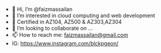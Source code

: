- 👋 Hi, I’m @faizmassailan
- 👀 I’m interested in cloud computing and web development
- 🌱 Certified in AZ104, AZ500 & AZ303,AZ304
- 💞️ I’m looking to collaborate on ...
- 📫 How to reach me: faizmassailan@gmail.com
- IG: https://www.instagram.com/blckpgeon/

<!---
faizmassailan/faizmassailan is a ✨ special ✨ repository because its `README.md` (this file) appears on your GitHub profile.
You can click the Preview link to take a look at your changes.
--->

